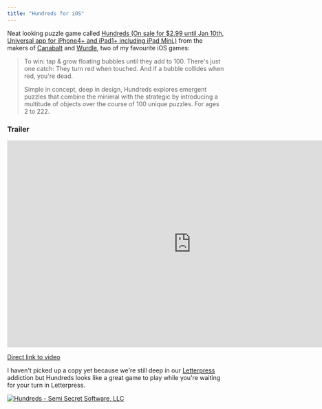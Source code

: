 ```yaml
---
title: "Hundreds for iOS"
---
```

<p>Neat looking puzzle game called <a href="https://target.georiot.com/Proxy.ashx?grid=9646&id=6PFrOqNV4B8&offerid=162397&type=3&subid=0&tmpid=3664&RD_PARM1=https%253A%252F%252Fitunes.apple.com%252Fca%252Fapp%252Fhundreds%252Fid493536432%253Fmt%253D8%2526uo%253D4%2526partnerId%253D30" target="itunes_store">Hundreds (On sale for $2.99 until Jan 10th, Universal app for iPhone4+ and iPad1+ including iPad Mini.)</a> from the makers of <a href="https://target.georiot.com/Proxy.ashx?grid=9646&id=6PFrOqNV4B8&offerid=162397&type=3&subid=0&tmpid=3664&RD_PARM1=https%253A%252F%252Fitunes.apple.com%252Fca%252Fapp%252Fcanabalt%252Fid333180061%253Fmt%253D8%2526uo%253D4%2526partnerId%253D30" target="itunes_store">Canabalt</a> and <a href="https://target.georiot.com/Proxy.ashx?grid=9646&id=6PFrOqNV4B8&offerid=162397&type=3&subid=0&tmpid=3664&RD_PARM1=https%253A%252F%252Fitunes.apple.com%252Fca%252Fapp%252Fwurdle%252Fid287712243%253Fmt%253D8%2526uo%253D4%2526partnerId%253D30" target="itunes_store">Wurdle</a>, two of my favourite iOS games:</p>
<blockquote><p>
  To win: tap &amp; grow floating bubbles until they add to 100. There's just one catch: They turn red when touched. And if a bubble collides when red, you're dead.</p>
<p>  Simple in concept, deep in design, Hundreds explores emergent puzzles that combine the minimal with the strategic by introducing a multitude of objects over the course of 100 unique puzzles. For ages 2 to 222.
</p></blockquote>
<h3>Trailer</h3>
<p><iframe width="853" height="480" src="https://www.youtube.com/embed/aM0Vo7neVpw?rel=0" frameborder="0" allowfullscreen></iframe></p>
<p><a href="https://youtu.be/aM0Vo7neVpw">Direct link to video</a></p>
<p>I haven't picked up a copy yet because we're still deep in our <a href="https://target.georiot.com/Proxy.ashx?grid=9646&id=6PFrOqNV4B8&offerid=162397&type=3&subid=0&tmpid=3664&RD_PARM1=https%253A%252F%252Fitunes.apple.com%252Fca%252Fapp%252Fletterpress-word-game%252Fid526619424%253Fmt%253D8%2526uo%253D4%2526partnerId%253D30" target="itunes_store">Letterpress</a> addiction but Hundreds looks like a great game to play while you're waiting for your turn in Letterpress.</p>
<p><a href="https://target.georiot.com/Proxy.ashx?grid=9646&id=6PFrOqNV4B8&offerid=162397&type=3&subid=0&tmpid=3664&RD_PARM1=https%253A%252F%252Fitunes.apple.com%252Fca%252Fapp%252Fhundreds%252Fid493536432%253Fmt%253D8%2526uo%253D4%2526partnerId%253D30" target="itunes_store"><img src="https://r.mzstatic.com/images/web/linkmaker/badge_appstore-lrg.gif" alt="Hundreds - Semi Secret Software, LLC" style="border: 0;"/></a></p>
